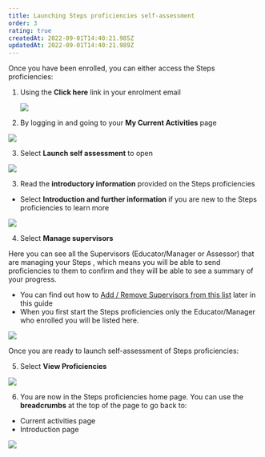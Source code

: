 ```yaml
---
title: Launching Steps proficiencies self-assessment
order: 3
rating: true
createdAt: 2022-09-01T14:40:21.985Z
updatedAt: 2022-09-01T14:40:21.989Z
---
```

Once you have been enrolled, you can either access the Steps proficiencies:

1. Using the **Click here** link in your enrolment email

   ![](/img/enrolling_9_n.png)
2. By logging in and going to your **My Current Activities** page 

![](/img/l_accessing_2.png)

3. Select **Launch self assessment** to open

![](/img/le-9-04-Technical.jpg)

3. Read the **introductory information** provided on the Steps proficiencies

* Select **Introduction and further information** if you are new to the Steps proficiencies to learn more

![](/img/l_accessing_3_n.png)

4. Select **Manage supervisors**

Here you can see all the Supervisors (Educator/Manager or Assessor) that are managing your Steps , which means you will be able to send proficiencies to them to confirm and they will be able to see a summary of your progress. 

* You can find out how to [Add / Remove Supervisors from this list](/user-guide/learner/06-confirmation/managing-your-supervisors) later in this guide
* When you first start the Steps proficiencies only the Educator/Manager who enrolled you will be listed here.

![](/img/l_accessing_4.png)

[](/user-guide/learner/06-confirmation/managing-your-supervisors)

Once you are ready to launch self-assessment of Steps proficiencies:

5. Select **View Proficiencies**

![](/img/l_accessing_5.png)

6. You are now in the Steps proficiencies home page. You can use the **breadcrumbs** at the top of the page to go back to: 

* Current activities page 
* Introduction page

![](/img/l_accessing_6_n.png)